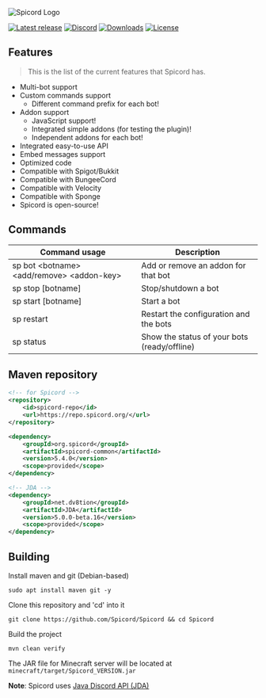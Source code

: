 ![Spicord Logo](https://i.imgur.com/FniEBrc.png)

[![Latest release](https://img.shields.io/github/v/release/OopsieWoopsie/Spicord?include_prereleases&logo=github&logoColor=white&style=flat-square)](https://github.com/OopsieWoopsie/Spicord/releases/latest)
[![Discord](https://img.shields.io/badge/Support-Discord-blue?logo=discord&logoColor=white&style=flat-square)](https://discord.gg/fBzAwWW)
[![Downloads](https://img.shields.io/github/downloads/OopsieWoopsie/Spicord/total?label=love%20count&logo=git&style=flat-square)](https://github.com/OopsieWoopsie/Spicord/releases)
[![License](https://img.shields.io/github/license/OopsieWoopsie/Spicord?logo=gnu&style=flat-square)](https://github.com/OopsieWoopsie/Spicord/blob/master/LICENSE)

## Features
> This is the list of the current features that Spicord has.

* Multi-bot support
* Custom commands support
  * Different command prefix for each bot!
* Addon support
  * JavaScript support!
  * Integrated simple addons (for testing the plugin)!
  * Independent addons for each bot!
* Integrated easy-to-use API
* Embed messages support
* Optimized code
* Compatible with Spigot/Bukkit
* Compatible with BungeeCord
* Compatible with Velocity
* Compatible with Sponge
* Spicord is open-source!

## Commands
| Command usage | Description |
| --- | --- |
| sp bot \<botname> <add/remove> \<addon-key> | Add or remove an addon for that bot |
| sp stop [botname] | Stop/shutdown a bot |
| sp start [botname] | Start a bot |
| sp restart | Restart the configuration and the bots |
| sp status | Show the status of your bots (ready/offline) |

## Maven repository
```xml
<!-- for Spicord -->
<repository>
    <id>spicord-repo</id>
    <url>https://repo.spicord.org/</url>
</repository>

<dependency>
    <groupId>org.spicord</groupId>
    <artifactId>spicord-common</artifactId>
    <version>5.4.0</version>
    <scope>provided</scope>
</dependency>
```

```xml
<!-- JDA -->
<dependency>
    <groupId>net.dv8tion</groupId>
    <artifactId>JDA</artifactId>
    <version>5.0.0-beta.16</version>
    <scope>provided</scope>
</dependency>
```

## Building
Install maven and git (Debian-based)

`sudo apt install maven git -y`


Clone this repository and 'cd' into it

`git clone https://github.com/Spicord/Spicord && cd Spicord`


Build the project

`mvn clean verify`


The JAR file for Minecraft server will be located at `minecraft/target/Spicord_VERSION.jar`



**Note**: Spicord uses [Java Discord API (JDA)](https://github.com/discord-jda/JDA)
